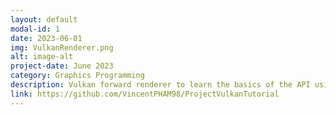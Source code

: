 ```yaml
---
layout: default
modal-id: 1
date: 2023-06-01
img: VulkanRenderer.png
alt: image-alt
project-date: June 2023
category: Graphics Programming
description: Vulkan forward renderer to learn the basics of the API using C++ and ImGui for interactions.
link: https://github.com/VincentPHAM98/ProjectVulkanTutorial
---
```

